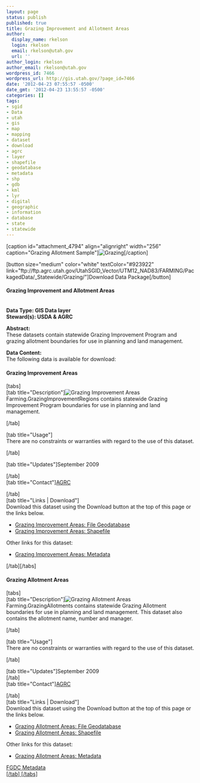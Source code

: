```yaml
---
layout: page
status: publish
published: true
title: Grazing Improvement and Allotment Areas
author:
  display_name: rkelson
  login: rkelson
  email: rkelson@utah.gov
  url: ''
author_login: rkelson
author_email: rkelson@utah.gov
wordpress_id: 7466
wordpress_url: http://gis.utah.gov/?page_id=7466
date: '2012-04-23 07:55:57 -0500'
date_gmt: '2012-04-23 13:55:57 -0500'
categories: []
tags:
- sgid
- Data
- utah
- gis
- map
- mapping
- dataset
- download
- agrc
- layer
- shapefile
- geodatabase
- metadata
- shp
- gdb
- kml
- lyr
- digital
- geographic
- information
- database
- state
- statewide
---
```

<p>[caption id="attachment_4794" align="alignright" width="256" caption="Grazing Allotment Sample"]<img class="size-full wp-image-4794" src="http://gis.utah.gov/wp-content/uploads/GrazingAllotments.png" alt="Grazing" />[/caption]</p>
<p>[button size="medium" color="white" textColor="#923922" link="ftp://ftp.agrc.utah.gov/UtahSGID_Vector/UTM12_NAD83/FARMING/PackagedData/_Statewide/Grazing/"]Download Data Package[/button]</p>
<h4><strong>Grazing Improvement and Allotment Areas</h4>
<p></strong><br />
<strong>Data Type: GIS Data layer</strong><br />
<strong>Steward(s): USDA & AGRC</strong></p>
<p><strong>Abstract:</strong><br />
These datasets contain statewide Grazing Improvement Program and grazing allotment boundaries for use in planning and land management.</p>
<p><strong>Data Content:</strong><br />
The following data is available for download:</p>
<p><h4 class="product">Grazing Improvement Areas</h4>
<p>[tabs]<br />
[tab title="Description"]<img class="productImage-Thumb" src="http://gis.utah.gov/wp-content/uploads/GrazingRegionsSM.png" alt="Grazing Improvement Areas" />Farming.GrazingImprovementRegions contains statewide Grazing Improvement Program boundaries for use in planning and land management.
<div class="clear"></div>
<p> [/tab]</p>
<p>[tab title="Usage"]<br />
There are no constraints or warranties with regard to the use of this dataset.</p>
<p>[/tab]</p>
<p>[tab title="Updates"]September 2009</p>
<p>[/tab]<br />
[tab title="Contact"]<a href="mailto:agrc@utah.gov">AGRC</a></p>
<p>[/tab]<br />
[tab title="Links | Download"]<br />
Download this dataset using the Download button at the top of this page or the links below.</p>
<ul>
<li><a href="ftp://ftp.agrc.utah.gov/UtahSGID_Vector/UTM12_NAD83/FARMING/UnpackagedData/GrazingImprovementRegions/_Statewide/GrazingImprovementRegions_gdb.zip">Grazing Improvement Areas: File Geodatabase</a></li>
<li><a href="ftp://ftp.agrc.utah.gov/UtahSGID_Vector/UTM12_NAD83/FARMING/UnpackagedData/GrazingImprovementRegions/_Statewide/GrazingImprovementRegions_shp.zip">Grazing Improvement Areas: Shapefile</a></li>
</ul>
<p>Other links for this dataset:</p>
<ul>
<li><a href="ftp://ftp.agrc.utah.gov/SGID93_Vector/NAD83/MetadataHTML/SGID93_FARMING_GrazingImprovementRegions.html">Grazing Improvement Areas: Metadata</a></li>
</ul>
<p>[/tab][/tabs]</p>
<h4 class="product">Grazing Allotment Areas</h4>
<p>[tabs]<br />
[tab title="Description"]<img class="productImage-Thumb" src="http://gis.utah.gov/wp-content/uploads/GrazingAllotmentsSM.png" alt="Grazing Allotment Areas" />Farming.GrazingAllotments contains statewide Grazing Allotment boundaries for use in planning and land management. This dataset also contains the allotment name, number and manager.
<div class="clear"></div>
<p>  [/tab]</p>
<p>[tab title="Usage"]<br />
There are no constraints or warranties with regard to the use of this dataset.</p>
<p>[/tab]</p>
<p>[tab title="Updates"]September 2009<br />
[/tab]<br />
[tab title="Contact"]<a href="mailto:agrc@utah.gov">AGRC</a></p>
<p>[/tab]<br />
[tab title="Links | Download"]<br />
Download this dataset using the Download button at the top of this page or the links below.</p>
<ul>
<li><a href="ftp://ftp.agrc.utah.gov/UtahSGID_Vector/UTM12_NAD83/FARMING/UnpackagedData/GrazingAllotments/_Statewide/GrazingAllotments_gdb.zip">Grazing Allotment Areas: File Geodatabase</a></li>
<li><a href="ftp://ftp.agrc.utah.gov/UtahSGID_Vector/UTM12_NAD83/FARMING/UnpackagedData/GrazingAllotments/_Statewide/GrazingAllotments_shp.zip">Grazing Allotment Areas: Shapefile</a></li>
</ul>
<p>Other links for this dataset:</p>
<ul>
<li><a href="ftp://ftp.agrc.utah.gov/SGID93_Vector/NAD83/MetadataHTML/">Grazing Allotment Areas: Metadata</a></li>
</ul>
<p><a href="ftp://ftp.agrc.utah.gov/SGID93_Vector/NAD83/MetadataHTML/">FGDC Metadata<br />
[/tab] [/tabs]</p>
